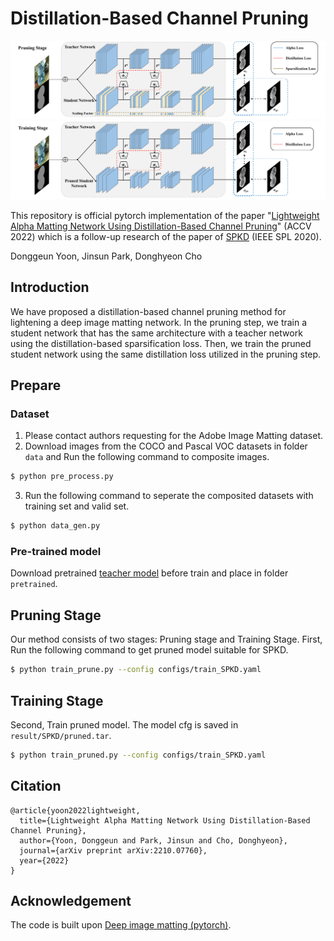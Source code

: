 # Distillation-Based Channel Pruning

<p align=center>
  <img src="images/Pruning_stage.png" width="740">
  <img src="images/Training_stage.png" width="740">
</p>

  This repository is official pytorch implementation of the paper "[Lightweight Alpha Matting Network Using Distillation-Based Channel Pruning](https://arxiv.org/abs/2210.07760)" (ACCV 2022) which is a follow-up research of the paper of [SPKD](https://github.com/DongGeun-Yoon/SPKD) (IEEE SPL 2020).
 
 Donggeun Yoon, Jinsun Park, Donghyeon Cho
 
## Introduction
  We have proposed a distillation-based channel pruning method for lightening a deep image matting network. In the pruning step, we train a student network that has the same architecture with a teacher network using the distillation-based sparsification loss. Then, we train the pruned student network using the same distillation loss utilized in the pruning step. 

## Prepare
### Dataset
1. Please contact authors requesting for the Adobe Image Matting dataset.
2. Download images from the COCO and Pascal VOC datasets in folder `data` and Run the following command to composite images.  
```bash
$ python pre_process.py
```
3. Run the following command to seperate the composited datasets with training set and valid set.
```bash
$ python data_gen.py
```

### Pre-trained model
Download pretrained [teacher model](https://github.com/foamliu/Deep-Image-Matting-PyTorch) before train and place in folder `pretrained`.

## Pruning Stage
Our method consists of two stages: Pruning stage and Training Stage.
First, Run the following command to get pruned model suitable for SPKD. 

```bash
$ python train_prune.py --config configs/train_SPKD.yaml
```

## Training Stage
Second, Train pruned model. The model cfg is saved in `result/SPKD/pruned.tar`.
```bash
$ python train_pruned.py --config configs/train_SPKD.yaml
```

## Citation

```
@article{yoon2022lightweight,
  title={Lightweight Alpha Matting Network Using Distillation-Based Channel Pruning},
  author={Yoon, Donggeun and Park, Jinsun and Cho, Donghyeon},
  journal={arXiv preprint arXiv:2210.07760},
  year={2022}
}
```

## Acknowledgement
The code is built upon [Deep image matting (pytorch)](https://github.com/foamliu/Deep-Image-Matting-PyTorch).
